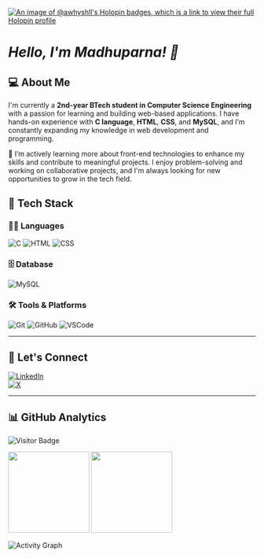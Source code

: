 [![An image of @awhyshll's Holopin badges, which is a link to view their full Holopin profile](https://holopin.me/awhyshll)](https://holopin.io/@awhyshll)

# *Hello, I'm Madhuparna! 👋*

## 💻 About Me
I'm currently a **2nd-year BTech student in Computer Science Engineering** with a passion for learning and building web-based applications. I have hands-on experience with **C language**, **HTML**, **CSS**, and **MySQL**, and I’m constantly expanding my knowledge in web development and programming.

🌱 I’m actively learning more about front-end technologies to enhance my skills and contribute to meaningful projects. I enjoy problem-solving and working on collaborative projects, and I'm always looking for new opportunities to grow in the tech field.
 

## 🚀 Tech Stack  

### 👨‍💻 Languages  
![C](https://skillicons.dev/icons?i=c) 
![HTML](https://skillicons.dev/icons?i=html) 
![CSS](https://skillicons.dev/icons?i=css)  

### 🗄️ Database  
![MySQL](https://skillicons.dev/icons?i=mysql)  

### 🛠️ Tools & Platforms  
![Git](https://skillicons.dev/icons?i=git) 
![GitHub](https://skillicons.dev/icons?i=github) 
![VSCode](https://skillicons.dev/icons?i=vscode)  

---

## 🔗 Let's Connect  

[![LinkedIn](https://img.shields.io/badge/LinkedIn-0A66C2?style=for-the-badge&logo=linkedin&logoColor=white)](https://www.linkedin.com/in/madhuparna-ghosh-122463291/)  
[![X](https://img.shields.io/badge/Twitter-000000?style=for-the-badge&logo=x&logoColor=white)](https://x.com/Madhuparna0_0)  

---

## 📊 GitHub Analytics  

![Visitor Badge](https://komarev.com/ghpvc/?username=awhyshll&color=blueviolet&style=flat-square)  

<p >
  <img src="https://github-readme-stats.vercel.app/api?username=awhyshll&show_icons=true&theme=radical&hide_border=true&bg_color=0D1117&title_color=F85D7F&icon_color=F8D866" height="165"/>
  <img src="https://streak-stats.demolab.com?user=awhyshll&theme=radical&hide_border=true&background=0D1117&ring=F85D7F&fire=F85D7F&currStreakLabel=F8D866" height="165"/>
</p>  

<p>
  <img src="https://github-readme-activity-graph.vercel.app/graph?username=awhyshll&theme=react-dark&hide_border=true&bg_color=0D1117&color=F8D866&line=F85D7F&point=FFFFFF" alt="Activity Graph"/>
</p>  


